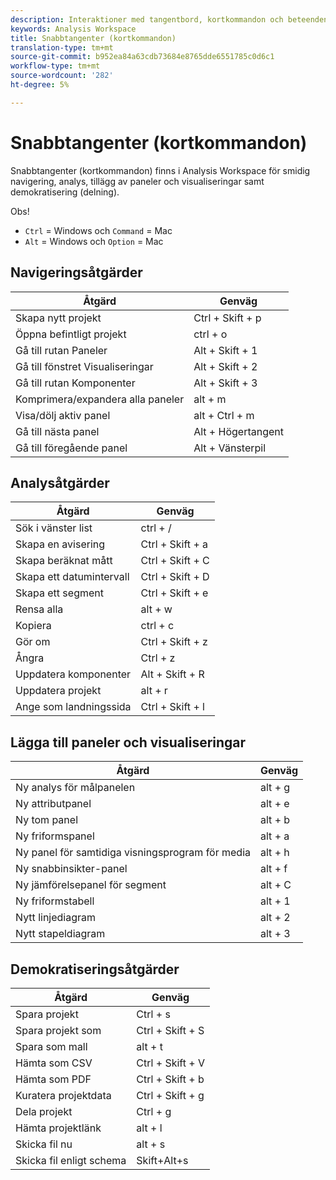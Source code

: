 ```yaml
---
description: Interaktioner med tangentbord, kortkommandon och beteenden för peka och klicka som är tillgängliga i Analysis Workspace.
keywords: Analysis Workspace
title: Snabbtangenter (kortkommandon)
translation-type: tm+mt
source-git-commit: b952ea84a63cdb73684e8765dde6551785c0d6c1
workflow-type: tm+mt
source-wordcount: '282'
ht-degree: 5%

---
```



# Snabbtangenter (kortkommandon)

Snabbtangenter (kortkommandon) finns i Analysis Workspace för smidig navigering, analys, tillägg av paneler och visualiseringar samt demokratisering (delning).

Obs!
* `Ctrl` = Windows och `Command` = Mac
* `Alt` = Windows och `Option` = Mac

## Navigeringsåtgärder

| Åtgärd | Genväg |
| --- | --- |
| Skapa nytt projekt | Ctrl + Skift + p |
| Öppna befintligt projekt | ctrl + o |
| Gå till rutan Paneler | Alt + Skift + 1 |
| Gå till fönstret Visualiseringar | Alt + Skift + 2 |
| Gå till rutan Komponenter | Alt + Skift + 3 |
| Komprimera/expandera alla paneler | alt + m |
| Visa/dölj aktiv panel | alt + Ctrl + m |
| Gå till nästa panel | Alt + Högertangent |
| Gå till föregående panel | Alt + Vänsterpil |

## Analysåtgärder

| Åtgärd | Genväg |
| --- | --- |
| Sök i vänster list | ctrl + / |
| Skapa en avisering | Ctrl + Skift + a |
| Skapa beräknat mått | Ctrl + Skift + C |
| Skapa ett datumintervall | Ctrl + Skift + D |
| Skapa ett segment | Ctrl + Skift + e |
| Rensa alla | alt + w |
| Kopiera | ctrl + c |
| Gör om | Ctrl + Skift + z |
| Ångra | Ctrl + z |
| Uppdatera komponenter | Alt + Skift + R |
| Uppdatera projekt | alt + r |
| Ange som landningssida | Ctrl + Skift + l |

## Lägga till paneler och visualiseringar

| Åtgärd | Genväg |
| ---|---|
| Ny analys för målpanelen | alt + g |
| Ny attributpanel | alt + e |
| Ny tom panel | alt + b |
| Ny friformspanel | alt + a |
| Ny panel för samtidiga visningsprogram för media | alt + h |
| Ny snabbinsikter-panel | alt + f |
| Ny jämförelsepanel för segment | alt + C |
| Ny friformstabell | alt + 1 |
| Nytt linjediagram | alt + 2 |
| Nytt stapeldiagram | alt + 3 |

## Demokratiseringsåtgärder

| Åtgärd | Genväg |
| --- | --- |
| Spara projekt | Ctrl + s |
| Spara projekt som | Ctrl + Skift + S |
| Spara som mall | alt + t |
| Hämta som CSV | Ctrl + Skift + V |
| Hämta som PDF | Ctrl + Skift + b |
| Kuratera projektdata | Ctrl + Skift + g |
| Dela projekt | Ctrl + g |
| Hämta projektlänk | alt + l |
| Skicka fil nu | alt + s |
| Skicka fil enligt schema | Skift+Alt+s |
